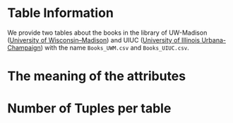 # Table Information

We provide two tables about the books in the library of UW-Madison ([University of Wisconsin–Madison](https://www.wisc.edu/)) and UIUC ([University of Illinois Urbana-Champaign](http://illinois.edu/)) with the name `Books_UWM.csv` and `Books_UIUC.csv`.

# The meaning of the attributes

# Number of Tuples per table

